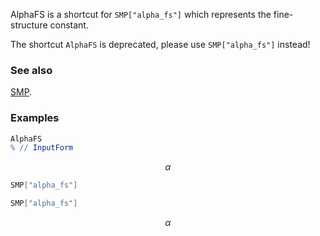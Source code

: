 AlphaFS  is a shortcut for `SMP["alpha_fs"]` which represents the fine-structure constant.

The shortcut `AlphaFS` is deprecated, please use `SMP["alpha_fs"]` instead!

### See also

[SMP](SMP).

### Examples

```mathematica
AlphaFS
% // InputForm
```

$$\alpha$$

```mathematica
SMP["alpha_fs"]
```

```mathematica
SMP["alpha_fs"]
```

$$\alpha$$